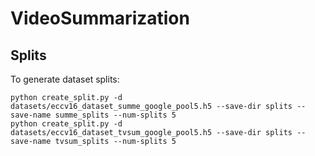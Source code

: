 # VideoSummarization

## Splits
To generate dataset splits:
```
python create_split.py -d datasets/eccv16_dataset_summe_google_pool5.h5 --save-dir splits --save-name summe_splits --num-splits 5
python create_split.py -d datasets/eccv16_dataset_tvsum_google_pool5.h5 --save-dir splits --save-name tvsum_splits --num-splits 5
```